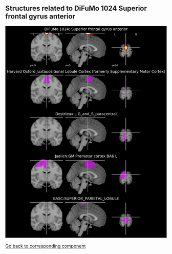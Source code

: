 


## Structures related to DiFuMo 1024 Superior frontal gyrus anterior

![953](953.jpg "Structures related to DiFuMo 1024 Superior frontal gyrus anterior")

[Go back to corresponding component](https://parietal-inria.github.io/DiFuMo/1024/html/953.html)